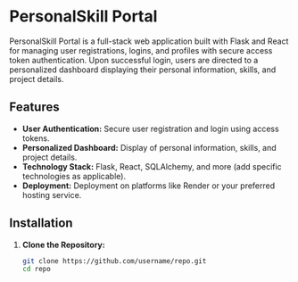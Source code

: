 # PersonalSkill Portal

PersonalSkill Portal is a full-stack web application built with Flask and React for managing user registrations, logins, and profiles with secure access token authentication. Upon successful login, users are directed to a personalized dashboard displaying their personal information, skills, and project details.

## Features

- **User Authentication:** Secure user registration and login using access tokens.
- **Personalized Dashboard:** Display of personal information, skills, and project details.
- **Technology Stack:** Flask, React, SQLAlchemy, and more (add specific technologies as applicable).
- **Deployment:** Deployment on platforms like Render or your preferred hosting service.

## Installation

1. **Clone the Repository:**
   ```bash
   git clone https://github.com/username/repo.git
   cd repo
